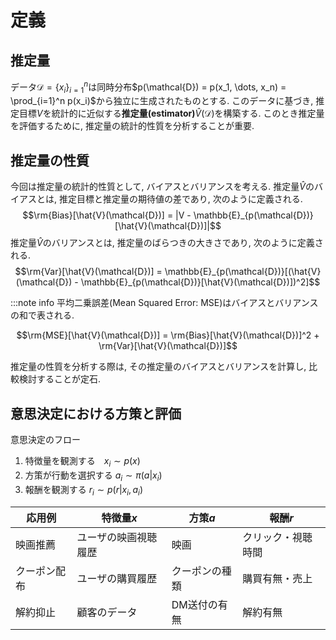 # 定義

## 推定量

データ$\mathcal{D} = \{x_i\}_{i=1}^n$は同時分布$p(\mathcal{D}) = p(x_1, \dots, x_n) = \prod_{i=1}^n p(x_i)$から独立に生成されたものとする.
このデータに基づき, 推定目標$V$を統計的に近似する**推定量(estimator)**$\hat{V}(\mathcal{D})$を構築する.
このとき推定量を評価するために, 推定量の統計的性質を分析することが重要.

## 推定量の性質

今回は推定量の統計的性質として, バイアスとバリアンスを考える.
推定量$\hat{V}$のバイアスとは, 推定目標と推定量の期待値の差であり, 次のように定義される.
$$\rm{Bias}[\hat{V}(\mathcal{D})] = |V - \mathbb{E}_{p(\mathcal{D})}[\hat{V}(\mathcal{D})]|$$
推定量$\hat{V}$のバリアンスとは, 推定量のばらつきの大きさであり, 次のように定義される.
$$\rm{Var}[\hat{V}(\mathcal{D})] = \mathbb{E}_{p(\mathcal{D})}[(\hat{V}(\mathcal{D}) - \mathbb{E}_{p(\mathcal{D})}[\hat{V}(\mathcal{D})])^2]$$

:::note info
平均二乗誤差(Mean Squared Error: MSE)はバイアスとバリアンスの和で表される.

```math
\rm{MSE}[\hat{V}(\mathcal{D})] = \rm{Bias}[\hat{V}(\mathcal{D})]^2 + \rm{Var}[\hat{V}(\mathcal{D})]
```

推定量の性質を分析する際は, その推定量のバイアスとバリアンスを計算し, 比較検討することが定石.

## 意思決定における方策と評価

意思決定のフロー

1. 特徴量を観測する　$x_i \sim p(x)$
2. 方策が行動を選択する $a_i \sim \pi(a|x_i)$
3. 報酬を観測する $r_i \sim p(r|x_i, a_i)$

| 応用例       | 特徴量$x$            | 方策$a$        | 報酬$r$            |
| ------------ | -------------------- | -------------- | ------------------ |
| 映画推薦     | ユーザの映画視聴履歴 | 映画           | クリック・視聴時間 |
| クーポン配布 | ユーザの購買履歴     | クーポンの種類 | 購買有無・売上     |
| 解約抑止     | 顧客のデータ         | DM送付の有無   | 解約有無           |
